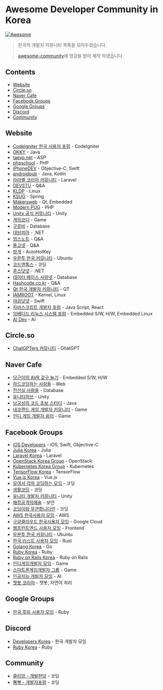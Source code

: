# Awesome Developer Community in Korea

[![ Awesome ]( https://cdn.rawgit.com/sindresorhus/awesome/d7305f38d29fed78fa85652e3a63e154dd8e8829/media/badge.svg )]( https://github.com/sindresorhus/awesome )

> 한국의 개발자 커뮤니티 목록을 모아두었습니다.
>
> [awesome-community](https://github.com/phpearth/awesome-community)에 영감을 받아 제작 하였습니다.

## Contents
- [Website](#Website)
- [Circle.so](#circl.so)
- [Naver Cafe](#Naver-Cafe)
- [Facebook Groups](#Facebook-Groups)
- [Google Groups](#Google-Groups)
- [Discord](#Discord)
- [Community](#Community)

## Website
- [CodeIgniter 한국 사용자 포럼](https://www.cikorea.net/) - CodeIgniter
- [OKKY](https://okky.kr/) - Java
- [taeyo.net](http://taeyo.net/) - ASP
- [phpschool](https://www.phpschool.com/) - PHP
- [iPhoneDEV](https://iphonedev.co.kr/) - Objective-C, Swift
- [androidpub](https://www.androidpub.com/) - Java, Kotlin
- [라라벨 코리아 커뮤니티](https://laravel.kr/) - Laravel
- [DEVSTU](https://www.devstu.co.kr/) - Q&A
- [KLDP](http://kldp.org) - Linux
- [KSUG](http://ksug.org) - Spring
- [Makersweb](https://www.makersweb.net) - Qt, Embedded
- [Modern PUG](https://modernpug.org/) - PHP
- [Unity 공식 커뮤니티](https://unity3d.com/kr/community/korea) - Unity
- [게임코디](http://gamecodi.com) - Game
- [구루비](http://gurubee.net) - Database
- [데브피아](http://devpia.com) - .NET
- [뎁스노트](http://devsnote.com) - Q&A
- [돌고넷](http://dolgo.net) - Q&A
- [방개](https://banggae.space) - AutoHotKey
- [우분투 한국 커뮤니티](https://www.ubuntu-kr.org/) - Ubuntu
- [코드앤톡스](https://www.codentalks.com/) - 코딩
- [훈스닷넷](http://hoons.net) - .NET
- [데이터 베이스 사랑넷](http://database.sarang.net/) - Database
- [Hashcode.co.kr](http://hashcode.co.kr/) - Q&A
- [Qt 한국 개발자 커뮤니티](http://www.qt-dev.com/) - QT
- [IAMROOT](http://www.iamroot.org/xe/) - Kernel, Linux
- [야곰닷넷](https://yagom.net/) - Swift
- [자바스크립트 개발자 포럼](https://jsdev.kr/) - Java Script, React
- [임베디드 리눅스 시스템 포럼](http://forum.falinux.com/zbxe/) - Embedded S/W, H/W, Embedded Linux
- [AI Dev](http://aidev.co.kr/) - AI

## Circle.so
- [ChatGPTers 커뮤니티](https://www.chatgpters.org/home) - GhatGPT

## Naver Cafe
- [당근이의 AVR 갖구 놀기](https://cafe.naver.com/carroty) - Embedded S/W, H/W
- [하드코딩하는 사람들](https://cafe.naver.com/hacosa) - Web
- [전산실 사람들](https://cafe.naver.com/peopleofit) - Database
- [유니티허브](https://cafe.naver.com/unityhub) - Unity
- [남궁성의 코드 초보 스터디](https://cafe.naver.com/javachobostudy) - Java
- [네코랜드 게임 개발자 커뮤니티](https://cafe.naver.com/nekolandgames) - Game
- [인디 게임 개발자 쉼터](https://cafe.naver.com/indiedev) - Game

## Facebook Groups
- [iOS Developers](https://www.facebook.com/apple.ios.developers/) - iOS, Swift, Objective-C
- [Julia Korea](https://www.facebook.com/groups/juliakorea/) - Julia
- [Laravel Korea](https://www.facebook.com/groups/laravelkorea/) - Laravel
- [OpenStack Korea Group](https://www.facebook.com/groups/openstack.kr/) - OpenStack
- [Kubernetes Korea Group](https://www.facebook.com/groups/k8skr/) - Kubernetes
- [TensorFlow Korea](https://www.facebook.com/groups/TensorFlowKR/) - TensorFlow
- [Vue.js Korea](https://www.facebook.com/groups/vuejs.korea/) - Vue.js
- [모여서 각자 코딩하는 모임](https://www.facebook.com/groups/mogaco/) - 코딩
- [생활코딩](https://www.facebook.com/groups/codingeverybody/) - 코딩
- [유니티 개발자 커뮤니티](https://www.facebook.com/groups/unitykorea/) - Unity
- [해킹공격의예술](https://www.facebook.com/groups/anonymouskr/) - 보안
- [코딩이랑 무관합니다만](https://www.facebook.com/groups/System.out.Coding/) - 코딩
- [AWS 한국사용자 모임](https://www.facebook.com/groups/awskrug) - AWS
- [구글클라우드 한국사용자 모임](https://www.facebook.com/groups/googlecloudkorea) - Google Cloud
- [웹프런트엔드 사용자 모임](https://www.facebook.com/groups/webfrontend) - Frontend
- [우분투 한국 커뮤니티](https://www.facebook.com/groups/ubuntu.ko/) - Ubuntu
- [한국 러스트 사용자 모임](https://www.facebook.com/groups/rustlang) - Rust
- [Golang Korea](https://www.facebook.com/groups/363044070539745) - Go
- [Ruby Korea](http://www.facebook.com/groups/rubykr) - Ruby
- [Ruby on Rails Korea](https://www.facebook.com/groups/rubyonrailskorea/) - Ruby on Rails
- [인디게임개발자 모임](https://www.facebook.com/groups/indiera/) - Game
- [스마트폰게임개발자 그룹](https://www.facebook.com/groups/kmgda/) - Game
- [인공지능 개발자 모임](https://www.facebook.com/groups/AIDevKr/?mibextid=HsNCOg) - AI
- [챗봇 코리아](https://www.facebook.com/groups/ChatbotDevKR/) - 챗봇, 자연어 처리

## Google Groups
- [한국 루비 사용자 모임](https://groups.google.com/d/forum/rubykr) - Ruby

## Discord
- [Developers Korea](https://discord.gg/kTm7xAfaNv) - 한국 개발자 모임
- [Ruby Korea](https://discord.gg/uHQj7X68Mf) - Ruby

## Community
- [클리앙 - 개발한당](https://www.clien.net/service/board/cm_app) - 코딩
- [뽐뿌 - 개발자포럼](http://www.ppomppu.co.kr/zboard/zboard.php?id=developer) - 코딩
